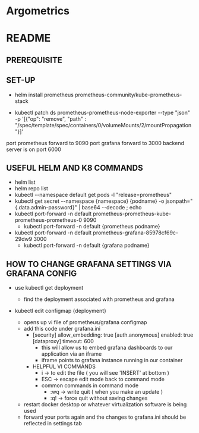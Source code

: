 # Argometrics

# README

PREREQUISITE
------------

SET-UP
-------
- helm install prometheus prometheus-community/kube-prometheus-stack  

- kubectl patch ds prometheus-prometheus-node-exporter --type "json" -p '[{"op": "remove", "path" : "/spec/template/spec/containers/0/volumeMounts/2/mountPropagation"}]'

port prometheus forward to 9090
port grafana forward to 3000
backend server is on port 6000

USEFUL HELM AND K8 COMMANDS
--------------------------
- helm list
- helm repo list
- kubectl --namespace default get pods -l "release=prometheus"
- kubectl get secret --namespace {namespace} {podname} -o jsonpath="{.data.admin-password}" | base64 --decode ; echo
- kubectl port-forward -n default prometheus-prometheus-kube-prometheus-prometheus-0 9090
    - kubectl port-forward -n default {prometheus podname} 
- kubectl port-forward -n default prometheus-grafana-85978cf69c-29dw9 3000
    - kubectl port-forward -n default {grafana podname} 



HOW TO CHANGE GRAFANA SETTINGS VIA GRAFANA CONFIG
--------------------------------------------------------
- use kubectl get deployment
    - find the deployment associated with prometheus and grafana

- kubectl edit configmap {deployment}
    - opens up vi file of prometheus/grafana configmap
    - add this code under grafana.ini
        - [security]
          allow_embedding: true
          [auth.anonymous]
          enabled: true
          [dataproxy]
          timeout: 600
            - this will allow us to embed grafana dashboards to our application via an iframe
            - iframe points to grafana instance running in our container
        * HELPFUL VI COMMANDS
            - i -> to edit the file ( you will see 'INSERT' at bottom )
            - ESC -> escape edit mode back to command mode
            - common commands in command mode
                - :wq -> write quit ( when you make an update )
                - :q! -> force quit without saving changes
    - restart docker desktop or whatever virtualization software is being used
    - forward your ports again and the changes to grafana.ini should be reflected in settings tab
